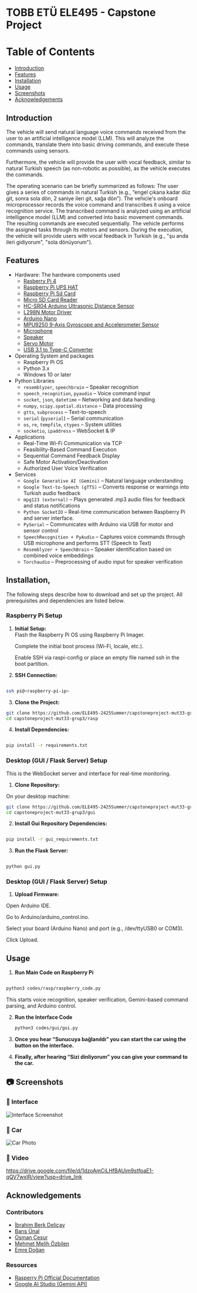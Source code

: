 # TOBB ETÜ ELE495 - Capstone Project

# Table of Contents
- [Introduction](#introduction)
- [Features](#features)
- [Installation](#installation)
- [Usage](#usage)
- [Screenshots](#screenshots)
- [Acknowledgements](#acknowledgements)

## Introduction

The vehicle will send natural language voice commands received from the user to an artificial intelligence model (LLM). This will analyze the commands, translate them into basic driving commands, and execute these commands using sensors.

Furthermore, the vehicle will provide the user with vocal feedback, similar to natural Turkish speech (as non-robotic as possible), as the vehicle executes the commands.

The operating scenario can be briefly summarized as follows: The user gives a series of commands in natural Turkish (e.g., “engel çıkana kadar düz git, sonra sola dön, 2 saniye ileri git, sağa dön”). The vehicle's onboard microprocessor records the voice command and transcribes it using a voice recognition service. The transcribed command is analyzed using an artificial intelligence model (LLM) and converted into basic movement commands. The resulting commands are executed sequentially. The vehicle performs the assigned tasks through its motors and sensors. During the execution, the vehicle will provide users with vocal feedback in Turkish (e.g., "şu anda ileri gidiyorum", "sola dönüyorum").


## Features
- Hardware: The hardware components used 
  - [Rasberry Pi 4](https://www.robocombo.com/raspberry-pi-4-8gb-yeni-versiyon)
  - [Raspberry Pi UPS HAT](https://market.samm.com/tr-usd/raspberry-pi-ups-hat)
  - [Raspberry Pi  Sd Card](https://market.samm.com/raspberry-pi-64gb-a2-class-hafiza-karti)
  - [Micro SD Card Reader](https://www.hepsiburada.com/veggieg-usb-2-0-sd-ve-micro-sd-hafiza-kart-okuyucu-siyah-p-HBCV000075WAZD)
  - [HC-SR04 Arduino Ultrasonic Distance Sensor](https://robolinkmarket.com/hc-sr04-arduino-ultrasonic-mesafe-sensoru?srsltid=AfmBOooZNz0LNqoCOcTf4P2N2B-U-qGTtOwfh3LrpjtQ432j951cvKpiRXQ&gStoreCode=robolinkG1)
  - [L298N Motor Driver](https://robolinkmarket.com/l298n-motor-surucu-karti?srsltid=AfmBOoprUP9nhtKZ9o601lqJdaMOPEYprGBfUbroT7UoArpduLZ_hXtT6Pk&gStoreCode=robolinkG1)
  - [Arduino Nano](https://www.robotistan.com/arduino-nano?language=tr&h=1617316c)
  - [MPU9250 9-Axis Gyroscope and Accelerometer Sensor](https://www.robocombo.com/mpu-9250-9-eksen-jiroskop-ivmeolcer-manyetometre-sensor-modulu?srsltid=AfmBOorEJfvat3dhbArzxP1OZkIcCixFGoXX8n1p_biLCCXOeLeWURcTlkw)
  - [Microphone](https://www.hepsiburada.com/daytona-k9-c2-wireless-3in1-kablosuz-mikrofon-type-c-lightning-3-5mm-jak-ciftli-yaka-mikrofonu-p-HBCV00004625CL?magaza=Alcamseni)
  - [Speaker](https://www.hepsiburada.com/grundig-solo-bluetooth-hoparlor-siyah-p-HBCV000051RRB7)
  - [Servo Motor](https://www.robocombo.com/SG90-RC-Servo-Motor,PR-141.html?srsltid=AfmBOoriSRx2NBEiuyk6wXhx8eV2KMV2gDN1X_tiDEVRmnpVYjCCJ1HwYyU)
  - [USB 3.1 to Type-C Converter](https://www.hepsiburada.com/baseus-usb-3-1-to-type-c-donusturucu-adaptor-mini-otg-baseus-ingenuity-series-zjjq000101-p-HBCV00001TCC3G?magaza=IVOOMI)
- Operating System and packages
  - Raspberry Pi OS
  - Python 3.x
  - Windows 10 or later
- Python Libraries
  - `resemblyzer`, `speechbrain` – Speaker recognition
  - `speech_recognition`, `pyaudio` – Voice command input
  - `socket`, `json`, `datetime` – Networking and data handling
  - `numpy`, `scipy.spatial.distance` – Data processing
  - `gtts`, `subprocess` – Text-to-speech
  - `serial` (`pyserial`) – Serial communication
  - `os`, `re`, `tempfile`, `ctypes` – System utilities
  - `socketio`, `ipaddress` – WebSocket & IP
- Applications
  - Real-Time Wi-Fi Communication via TCP
  - Feasibility-Based Command Execution
  - Sequential Command Feedback Display
  - Safe Motor Activation/Deactivation
  - Authorized User Voice Verification
- Services
  - `Google Generative AI (Gemini)` – Natural language understanding
  - `Google Text-to-Speech (gTTS)` – Converts response or warnings into Turkish audio feedback
  - `mpg123 (external)` – Plays generated .mp3 audio files for feedback and status notifications
  - `Python SocketIO` – Real-time communication between Raspberry Pi and server interface.
  - `PySerial` – Communicates with Arduino via USB for motor and sensor control
  - `SpeechRecognition + PyAudio` – Captures voice commands through USB microphone and performs STT (Speech to Text)
  - `Resemblyzer + SpeechBrain` – Speaker identification based on combined voice embeddings
  - `Torchaudio` – Preprocessing of audio input for speaker verification

## Installation,

The following steps describe how to download and set up the project. All prerequisites and dependencies are listed below.

### Raspberry Pi Setup

1. **Initial Setup:**  
   Flash the Raspberry Pi OS using Raspberry Pi Imager.

   Complete the initial boot process (Wi-Fi, locale, etc.).
 
   Enable SSH via raspi-config or place an empty file named ssh in the boot partition.

2. **SSH Connection:**  

```bash

ssh pi@<raspberry-pi-ip>

```

3. **Clone the Project:**

```bash
git clone https://github.com/ELE495-2425Summer/capstoneproject-mut33-grup3.git 
cd capstoneproject-mut33-grup3/rasp
```
4. **Install Dependencies:**

```bash

pip install -r requirements.txt

```

### Desktop (GUI / Flask Server) Setup

This is the WebSocket server and interface for real-time monitoring.

1. **Clone Repository:**

On your desktop machine: 

```bash
git clone https://github.com/ELE495-2425Summer/capstoneproject-mut33-grup3.git 
cd capstoneproject-mut33-grup3/gui
```

2. **Install Gui Repository Dependencies:**

```bash

pip install -r gui_requirements.txt

```

3. **Run the Flask Server:**

```bash

python gui.py

```
### Desktop (GUI / Flask Server) Setup

1. **Upload Firmware:**

Open Arduino IDE.

Go to Arduino/arduino_control.ino.

Select your board (Arduino Nano) and port (e.g., /dev/ttyUSB0 or COM3).

Click Upload.


## Usage

1. **Run Main Code on Raspberry Pi**  
```bash

python3 codes/rasp/raspberry_code.py

```

This starts voice recognition, speaker verification, Gemini-based command parsing, and Arduino control.

2. **Run the Interface Code**  
   ```bash
   python3 codes/gui/gui.py
   
3. **Once you hear “Sunucuya bağlanıldı” you can start the car using the button on the interface.**
   
4. **Finally, after hearing “Sizi dinliyorum” you can give your command to the car.**


## 📷 Screenshots

### 🔹 Interface

![Interface Screenshot](Arayüz.png)

### 🔹 Car

![Car Photo](araba.jpg)

### 🔹 Video
https://drive.google.com/file/d/1dzoAmCjLHfBAUim9stfpaE1-qQV7wxIR/view?usp=drive_link

## Acknowledgements

### Contributors
- [İbrahim Berk Deliçay](https://github.com/Ibrahimberko)
- [Barış Ünal](https://github.com/BarisUnalELE)
- [Osman Cesur](https://github.com/Osman-Cesur)
- [Mehmet Melih Özbilen](https://github.com/Mehmet-Melih-Ozbilen)
- [Emre Doğan](https://github.com/EmreDogan33)

### Resources
- [Rasperry Pi Official Documentation](https://www.raspberrypi.com/documentation)
- [Google AI Studio (Gemini API)](https://aistudio.google.com/prompts/new_chat)
